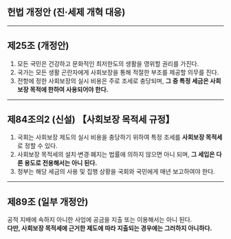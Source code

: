 ## 헌법 개정안 (진·세제 개혁 대응)

---

## 제25조 (개정안)

1. 모든 국민은 건강하고 문화적인 최저한도의 생활을 영위할 권리를 가진다.  
2. 국가는 모든 생활 곤란자에게 사회보장을 통해 적절한 부조를 제공할 의무를 진다.  
3. 전항에 정한 사회보장의 실시 비용은 주로 조세로 충당되며, **그 중 특정 세금은 사회보장 목적에 한하여 사용되어야 한다.**

---

## 제84조의2 (신설) 【사회보장 목적세 규정】

1. 국회는 사회보장 제도의 실시 비용을 충당하기 위하여 특정 조세를 **사회보장 목적세**로 정할 수 있다.  
2. 사회보장 목적세의 설치·변경·폐지는 법률에 의하지 않으면 아니 되며, **그 세입은 다른 용도로 전용해서는 아니 된다.**  
3. 정부는 해당 세금의 사용 및 집행 상황을 국회와 국민에게 매년 보고하여야 한다.  

---

## 제89조 (일부 개정안)

공적 지배에 속하지 아니한 사업에 공금을 지출 또는 이용해서는 아니 된다.  
**다만, 사회보장 목적세에 근거한 제도에 따라 지출되는 경우에는 그러하지 아니하다.**
